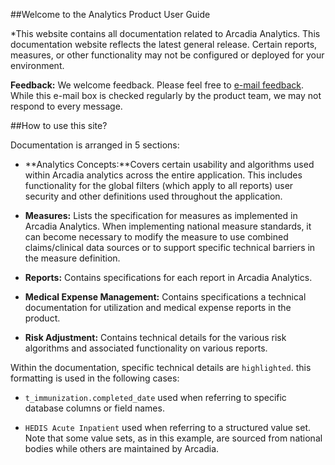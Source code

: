 
##Welcome to the Analytics Product User Guide

*This website contains all documentation related to Arcadia Analytics. This documentation website reflects the latest general release. Certain reports, measures, or other functionality may not be configured or deployed for your environment. 

**Feedback:** We welcome feedback. Please feel free to [e-mail feedback](mailto:product-feedback@arcadiasolutions.com). While this e-mail box is checked regularly by the product team, we may not respond to every message. 

##How to use this site?

Documentation is arranged in 5 sections: 

* **Analytics Concepts:**Covers certain usability and algorithms used within Arcadia analytics across the entire application. This includes functionality for the global filters (which apply to all reports) user security and other definitions used throughout the application. 

*  **Measures:** Lists the specification for measures as implemented in Arcadia Analytics. When implementing national measure standards, it can become necessary to modify the measure to use combined claims/clinical data sources or to support specific technical barriers in the measure definition.

*  **Reports:** Contains specifications for each report in Arcadia Analytics. 

*  **Medical Expense Management:** Contains specifications a technical documentation for utilization and medical expense reports in the product. 

*  **Risk Adjustment:** Contains technical details for the various risk algorithms and associated functionality on various reports. 


Within the documentation, specific technical details are `highlighted`. this formatting is used in the following cases: 

* `t_immunization.completed_date` used when referring to specific database columns or field names. 

* `HEDIS Acute Inpatient` used when referring to a structured value set. Note that some value sets, as in this example, are sourced from national bodies while others are maintained by Arcadia.



